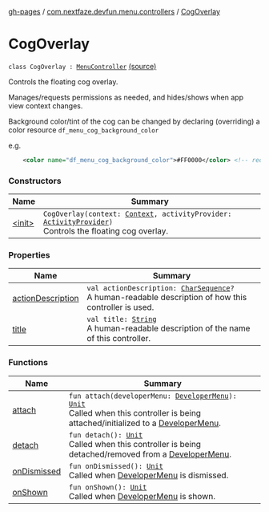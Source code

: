 [gh-pages](../../index.md) / [com.nextfaze.devfun.menu.controllers](../index.md) / [CogOverlay](.)

# CogOverlay

`class CogOverlay : `[`MenuController`](../../com.nextfaze.devfun.menu/-menu-controller/index.md) [(source)](https://github.com/NextFaze/dev-fun/tree/master/devfun-menu/src/main/java/com/nextfaze/devfun/menu/controllers/Cog.kt#L60)

Controls the floating cog overlay.

Manages/requests permissions as needed, and hides/shows when app view context changes.

Background color/tint of the cog can be changed by declaring (overriding) a color resource `df_menu_cog_background_color`

e.g.

``` xml
    <color name="df_menu_cog_background_color">#FF0000</color> <!-- red -->
```

### Constructors

| Name | Summary |
|---|---|
| [&lt;init&gt;](-init-.md) | `CogOverlay(context: `[`Context`](https://developer.android.com/reference/android/content/Context.html)`, activityProvider: `[`ActivityProvider`](../../com.nextfaze.devfun.internal/-activity-provider.md)`)`<br>Controls the floating cog overlay. |

### Properties

| Name | Summary |
|---|---|
| [actionDescription](action-description.md) | `val actionDescription: `[`CharSequence`](https://kotlinlang.org/api/latest/jvm/stdlib/kotlin/-char-sequence/index.html)`?`<br>A human-readable description of how this controller is used. |
| [title](title.md) | `val title: `[`String`](https://kotlinlang.org/api/latest/jvm/stdlib/kotlin/-string/index.html)<br>A human-readable description of the name of this controller. |

### Functions

| Name | Summary |
|---|---|
| [attach](attach.md) | `fun attach(developerMenu: `[`DeveloperMenu`](../../com.nextfaze.devfun.menu/-developer-menu/index.md)`): `[`Unit`](https://kotlinlang.org/api/latest/jvm/stdlib/kotlin/-unit/index.html)<br>Called when this controller is being attached/initialized to a [DeveloperMenu](../../com.nextfaze.devfun.menu/-developer-menu/index.md). |
| [detach](detach.md) | `fun detach(): `[`Unit`](https://kotlinlang.org/api/latest/jvm/stdlib/kotlin/-unit/index.html)<br>Called when this controller is being detached/removed from a [DeveloperMenu](../../com.nextfaze.devfun.menu/-developer-menu/index.md). |
| [onDismissed](on-dismissed.md) | `fun onDismissed(): `[`Unit`](https://kotlinlang.org/api/latest/jvm/stdlib/kotlin/-unit/index.html)<br>Called when [DeveloperMenu](../../com.nextfaze.devfun.menu/-developer-menu/index.md) is dismissed. |
| [onShown](on-shown.md) | `fun onShown(): `[`Unit`](https://kotlinlang.org/api/latest/jvm/stdlib/kotlin/-unit/index.html)<br>Called when [DeveloperMenu](../../com.nextfaze.devfun.menu/-developer-menu/index.md) is shown. |
